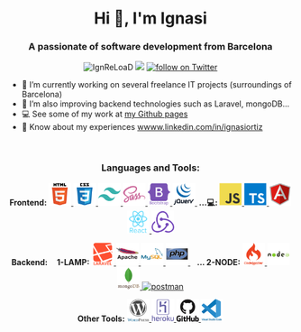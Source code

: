 
<h1 align="center">Hi 👋, I'm Ignasi</h1>
<h3 align="center">A passionate of software development from Barcelona</h3>


<p align="center"> <img height="20px" src="https://komarev.com/ghpvc/?username=IgnReLoaD&label=Profile%20views&color=0e75b6&style=flat" alt="IgnReLoaD" />
<a href="https://github.com/IgnReLoaD"><img src="https://img.shields.io/github/stars/IgnReLoaD"/></a>
<a href="https://twitter.com/intent/follow?screen_name=ignasiortiz">
<img src="https://img.shields.io/twitter/follow/IgnasiOrtiz?style=social&logo=twitter" alt="follow on Twitter"></a></p>

<!--
**IgnReLoaD/IgnReLoaD** is a ✨ _special_ ✨ repository because its `README.md` (this file) appears on your GitHub profile.

Here are some ideas to get you started:

- 🔭 I’m currently working on ...
- 🌱 I’m currently learning ...
- 👯 I’m looking to collaborate on ...
- 🤔 I’m looking for help with ...
- 💬 Ask me about ...
- 📫 How to reach me: ...
- 😄 Pronouns: ...
- ⚡ Fun fact: ...
<!-- - 👨‍ You can check out about me at [my webpage](https://ign-informatica.comstratocastero.github.io/web-omar) ⚠️WIP <br> 
-->

- 🔭 I’m currently working on several freelance IT projects (surroundings of Barcelona)
- 🌱 I’m also improving backend technologies such as Laravel, mongoDB...
- 💻 See some of my work at [my Github pages](https://IgnReLoaD.github.io/) 
- 📄 Know about my experiences [wwww.linkedin.com/in/ignasiortiz](www.linkedin.com/in/ignasiortiz)


<br>
<h3 align="center">Languages and Tools:</h3>

<p align="center"> <b> Frontend: </b> 
 <a href="https://www.w3.org/html/" target="_blank"> 
  <img src="https://raw.githubusercontent.com/devicons/devicon/master/icons/html5/html5-original-wordmark.svg" alt="html5" width="40" height="40"/> 
 </a>
 <a href="https://www.w3schools.com/css/" target="_blank"> 
  <img src="https://raw.githubusercontent.com/devicons/devicon/master/icons/css3/css3-original-wordmark.svg" alt="css3" width="40" height="40"/> 
 </a>
 <a href="https://www.tailwindcss.com/" target="_blank"> 
  <img src="https://raw.githubusercontent.com/devicons/devicon/master/icons/tailwindcss/tailwindcss-plain.svg" alt="css3" width="40" height="40"/> 
 </a>
 <a href="https://sass-lang.com" target="_blank"> 
  <img src="https://raw.githubusercontent.com/devicons/devicon/master/icons/sass/sass-original.svg" alt="sass" width="40" height="40"/> 
 </a>
 <a href="https://getbootstrap.com" target="_blank"> 
  <img src="https://raw.githubusercontent.com/devicons/devicon/master/icons/bootstrap/bootstrap-plain-wordmark.svg" alt="bootstrap" width="40" height="40"/> 
 </a> 
  <a href="https://www.jquery.com" target="_blank"> 
   <img src="https://raw.githubusercontent.com/devicons/devicon/master/icons/jquery/jquery-original-wordmark.svg" alt="jQuery" width="40" height="40"/> 
 </a> 
 <b>&nbsp;...💻: </b> 
 <a href="https://developer.mozilla.org/en-US/docs/Web/JavaScript" target="_blank"> 
  <img src="https://raw.githubusercontent.com/devicons/devicon/master/icons/javascript/javascript-original.svg" alt="javascript" width="40" height="40"/> 
 </a> 
 <a href="https://www.typescriptlang.org" target="_blank"> 
  <img src="https://raw.githubusercontent.com/devicons/devicon/master/icons/typescript/typescript-original.svg" alt="TypeScript" width="40" height="40"/> 
 </a> 
 <a href="https://angular.net/" target="_blank"> 
  <img src="https://raw.githubusercontent.com/devicons/devicon/master/icons/angularjs/angularjs-original.svg" alt="php" width="40" height="40"/> 
 </a>  
 <a href="https://reactjs.org/" target="_blank"> 
  <img src="https://raw.githubusercontent.com/devicons/devicon/master/icons/react/react-original-wordmark.svg" alt="react" width="40" height="40"/> 
 </a> 
  <a href="https://redux.js.org" target="_blank"> 
  <img src="https://raw.githubusercontent.com/devicons/devicon/master/icons/redux/redux-original.svg" alt="redux" width="40" height="40"/> 
 </a> 
 </p>

 <p align="center"><b> Backend: &nbsp; &nbsp; 1-LAMP: </b>
 <a href="https://laravel.com/" target="_blank"> 
   <img src="https://raw.githubusercontent.com/devicons/devicon/master/icons/laravel/laravel-plain-wordmark.svg" alt="laravel" width="40" height="40"/> 
 </a>
<a href="https://apache.com/" target="_blank"> 
   <img src="https://raw.githubusercontent.com/devicons/devicon/master/icons/apache/apache-original-wordmark.svg" alt="ApacheServer" width="40" height="40"/> 
 </a>  
 <a href="https://www.mysql.com/" target="_blank"> 
   <img src="https://raw.githubusercontent.com/devicons/devicon/master/icons/mysql/mysql-original-wordmark.svg" alt="mysql" width="40" height="40"/> 
 </a>
 <a href="https://php.net/" target="_blank"> 
   <img src="https://raw.githubusercontent.com/devicons/devicon/master/icons/php/php-original.svg" alt="php" width="40" height="40"/> 
 </a>
 &nbsp; &nbsp;<b>... 2-NODE: </b>
 <a href="https://codeigniter.com/" target="_blank"> 
   <img src="https://raw.githubusercontent.com/devicons/devicon/master/icons/codeigniter/codeigniter-plain-wordmark.svg" alt="php" width="40" height="40"/> 
 </a>
 <a href="https://nodejs.org" target="_blank"> 
   <img src="https://raw.githubusercontent.com/devicons/devicon/master/icons/nodejs/nodejs-original-wordmark.svg" alt="nodejs" width="40" height="40"/> 
 </a> 
 <!-- <a href="https://expressjs.com" target="_blank"> 
   <img src="https://raw.githubusercontent.com/devicons/devicon/master/icons/express/express-original-wordmark.svg" alt="express" width="40" height="40"/> 
 </a> -->
 <a href="https://www.mongodb.com/" target="_blank"> 
   <img src="https://raw.githubusercontent.com/devicons/devicon/master/icons/mongodb/mongodb-original-wordmark.svg" alt="mongodb" width="40" height="40"/> 
 </a> 
 <a href="https://postman.com" target="_blank"> 
   <img src="https://www.vectorlogo.zone/logos/getpostman/getpostman-icon.svg" alt="postman" width="40" height="40"/> 
 </a> 
 </p>
 
<p align="center"> <b> Other Tools: </b>
 <a href="https://wordpress.org" target="_blank"> 
   <img src="https://raw.githubusercontent.com/devicons/devicon/master/icons/wordpress/wordpress-original.svg" alt="WordPress" width="40" height="40"/> 
 </a>
 <a href="https://www.heroku.com/" target="_blank"> 
   <img src="https://raw.githubusercontent.com/devicons/devicon/master/icons/heroku/heroku-original-wordmark.svg" alt="Heroku" width="40" height="40"/> 
 </a> 
 <a href="https://github.com" target="_blank"> 
   <img src="https://raw.githubusercontent.com/devicons/devicon/master/icons/github/github-original-wordmark.svg" alt="GitHub" width="40" height="40"/> 
 </a>
 <a href="https://code.visualstudio.com" target="_blank"> 
   <img src="https://raw.githubusercontent.com/devicons/devicon/master/icons/vscode/vscode-original-wordmark.svg" alt="VisualStudioCode" width="40" height="40"/> 
 </a>
 </p>
 

<br>


